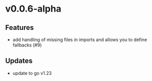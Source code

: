 # v0.0.6-alpha

## Features

- add handling of missing files in imports and allows you to define fallbacks (#9)

## Updates

- update to go v1.23

